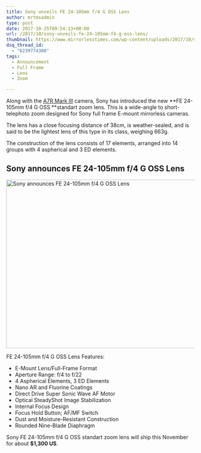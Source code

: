 ```yaml
---
title: Sony unveils FE 24-105mm f/4 G OSS Lens
author: mrtmsadmin
type: post
date: 2017-10-25T09:54:13+00:00
url: /2017/10/sony-unveils-fe-24-105mm-f4-g-oss-lens/
thumbnail: https://www.mirrorlesstimes.com/wp-content/uploads/2017/10/sony-fe-24-105mm-f4-g-oss-750x550.jpg
dsq_thread_id:
  - "6239774300"
tags:
  - Announcement
  - Full Frame
  - Lens
  - Zoom

---
```

Along with the [A7R Mark III][1] camera, Sony has introduced the new **FE 24-105mm f/4 G OSS **standart zoom lens. This is a wide-angle to short-telephoto zoom designed for Sony full frame E-mount mirrorless cameras.

The lens has a close focusing distance of 38cm, is weather-sealed, and is said to be the lightest lens of this type in its class, weighing 663g.

The construction of the lens consists of 17 elements, arranged into 14 groups with 4 aspherical and 3 ED elements.

## Sony announces FE 24-105mm f/4 G OSS Lens

[<img class="aligncenter wp-image-1337 size-full" title="Sony announces FE 24-105mm f/4 G OSS Lens" src="https://i0.wp.com/www.mirrorlesstimes.com/wp-content/uploads/2017/10/sony-fe-24-105mm-f4-g-oss.jpg?resize=600%2C450&#038;ssl=1" alt="Sony announces FE 24-105mm f/4 G OSS Lens" width="600" height="450" srcset="https://i0.wp.com/www.mirrorlesstimes.com/wp-content/uploads/2017/10/sony-fe-24-105mm-f4-g-oss.jpg?w=1200&ssl=1 1200w, https://i0.wp.com/www.mirrorlesstimes.com/wp-content/uploads/2017/10/sony-fe-24-105mm-f4-g-oss.jpg?resize=300%2C225&ssl=1 300w, https://i0.wp.com/www.mirrorlesstimes.com/wp-content/uploads/2017/10/sony-fe-24-105mm-f4-g-oss.jpg?resize=768%2C576&ssl=1 768w, https://i0.wp.com/www.mirrorlesstimes.com/wp-content/uploads/2017/10/sony-fe-24-105mm-f4-g-oss.jpg?resize=1024%2C768&ssl=1 1024w, https://i0.wp.com/www.mirrorlesstimes.com/wp-content/uploads/2017/10/sony-fe-24-105mm-f4-g-oss.jpg?resize=700%2C525&ssl=1 700w" sizes="(max-width: 600px) 100vw, 600px" data-recalc-dims="1" />][2]

FE 24-105mm f/4 G OSS Lens Features:

<ul class="top-section-list" data-selenium="highlightList">
  <li class="top-section-list-item">
    E-Mount Lens/Full-Frame Format
  </li>
  <li class="top-section-list-item">
    Aperture Range: f/4 to f/22
  </li>
  <li class="top-section-list-item">
    4 Aspherical Elements, 3 ED Elements
  </li>
  <li class="top-section-list-item">
    Nano AR and Fluorine Coatings
  </li>
  <li class="top-section-list-item">
    Direct Drive Super Sonic Wave AF Motor
  </li>
  <li class="top-section-list-item">
    Optical SteadyShot Image Stabilization
  </li>
  <li class="top-section-list-item">
    Internal Focus Design
  </li>
  <li class="top-section-list-item">
    Focus Hold Button; AF/MF Switch
  </li>
  <li class="top-section-list-item">
    Dust and Moisture-Resistant Construction
  </li>
  <li class="top-section-list-item">
    Rounded Nine-Blade Diaphragm
  </li>
</ul>

Sony FE 24-105mm f/4 G OSS standart zoom lens will ship this November for about **$1,300 US**.

 [1]: https://www.mirrorlesstimes.com/2017/10/sony-a7riii/
 [2]: https://i0.wp.com/www.mirrorlesstimes.com/wp-content/uploads/2017/10/sony-fe-24-105mm-f4-g-oss.jpg?ssl=1